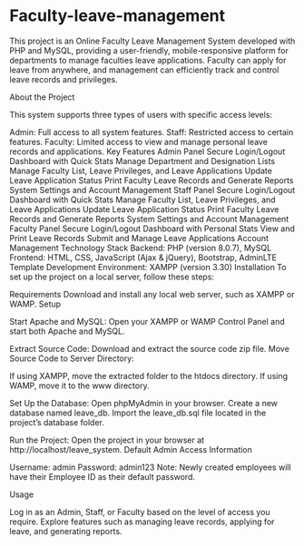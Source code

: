 # Faculty-leave-management

This project is an Online Faculty Leave Management System developed with PHP and MySQL, providing a user-friendly, mobile-responsive platform for departments to manage faculties leave applications. Faculty can apply for leave from anywhere, and management can efficiently track and control leave records and privileges.

About the Project

This system supports three types of users with specific access levels:

Admin: Full access to all system features.
Staff: Restricted access to certain features.
Faculty: Limited access to view and manage personal leave records and applications.
Key Features
Admin Panel
Secure Login/Logout
Dashboard with Quick Stats
Manage Department and Designation Lists
Manage Faculty List, Leave Privileges, and Leave Applications
Update Leave Application Status
Print Faculty Leave Records and Generate Reports
System Settings and Account Management
Staff Panel
Secure Login/Logout
Dashboard with Quick Stats
Manage Faculty List, Leave Privileges, and Leave Applications
Update Leave Application Status
Print Faculty Leave Records and Generate Reports
System Settings and Account Management
Faculty Panel
Secure Login/Logout
Dashboard with Personal Stats
View and Print Leave Records
Submit and Manage Leave Applications
Account Management
Technology Stack
Backend: PHP (version 8.0.7), MySQL
Frontend: HTML, CSS, JavaScript (Ajax & jQuery), Bootstrap, AdminLTE Template
Development Environment: XAMPP (version 3.30)
Installation
To set up the project on a local server, follow these steps:

Requirements
Download and install any local web server, such as XAMPP or WAMP.
Setup

Start Apache and MySQL:
Open your XAMPP or WAMP Control Panel and start both Apache and MySQL.

Extract Source Code:
Download and extract the source code zip file.
Move Source Code to Server Directory:

If using XAMPP, move the extracted folder to the htdocs directory.
If using WAMP, move it to the www directory.

Set Up the Database:
Open phpMyAdmin in your browser.
Create a new database named leave_db.
Import the leave_db.sql file located in the project’s database folder.

Run the Project:
Open the project in your browser at http://localhost/leave_system.
Default Admin Access Information

Username: admin
Password: admin123
Note: Newly created employees will have their Employee ID as their default password.

Usage

Log in as an Admin, Staff, or Faculty based on the level of access you require.
Explore features such as managing leave records, applying for leave, and generating reports.
